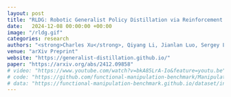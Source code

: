 ```yaml
---
layout: post
title: "RLDG: Robotic Generalist Policy Distillation via Reinforcement Learning"
date:   2024-12-08 00:00:00 +00:00
image: "/rldg.gif"
categories: research
authors: "<strong>Charles Xu</strong>, Qiyang Li, Jianlan Luo, Sergey Levine"
venue: "arXiv Preprint"
website: "https://generalist-distillation.github.io/"
paper: "https://arxiv.org/abs/2412.09858"
# video: "https://www.youtube.com/watch?v=bkA85LrA-Io&feature=youtu.be"
# code: "https://github.com/functional-manipulation-benchmark/ManipulationDataset"
# data: "https://functional-manipulation-benchmark.github.io/dataset/index.html"
---
```


